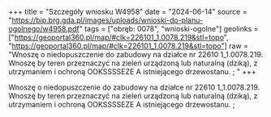 +++
title = "Szczegóły wniosku W4958"
date = "2024-06-14"
source = "https://bip.brg.gda.pl/images/uploads/wnioski-do-planu-ogolnego/w4958.pdf"
tags = ["obręb: 0078", "wnioski-ogolne"]
geolinks = ["https://geoportal360.pl/map/#clk=226101_1.0078.219&stl=topo", "https://geoportal360.pl/map/#clk=226101_1.0078.219&stl=topo"]
raw = "Wnoszę o niedopuszczenie do zabudowy na działce nr 22610 1_1.0078.219. Wnoszę by teren przeznaczyć na zieleń urządzoną lub naturalną (dziką), z utrzymaniem i ochroną OOKSSSSEZE A istniejącego drzewostanu. ; "
+++

Wnoszę o niedopuszczenie do zabudowy na działce nr 22610 1_1.0078.219. Wnoszę
by teren przeznaczyć na zieleń urządzoną lub naturalną (dziką), z utrzymaniem i ochroną
OOKSSSSEZE A
istniejącego drzewostanu.
; 


